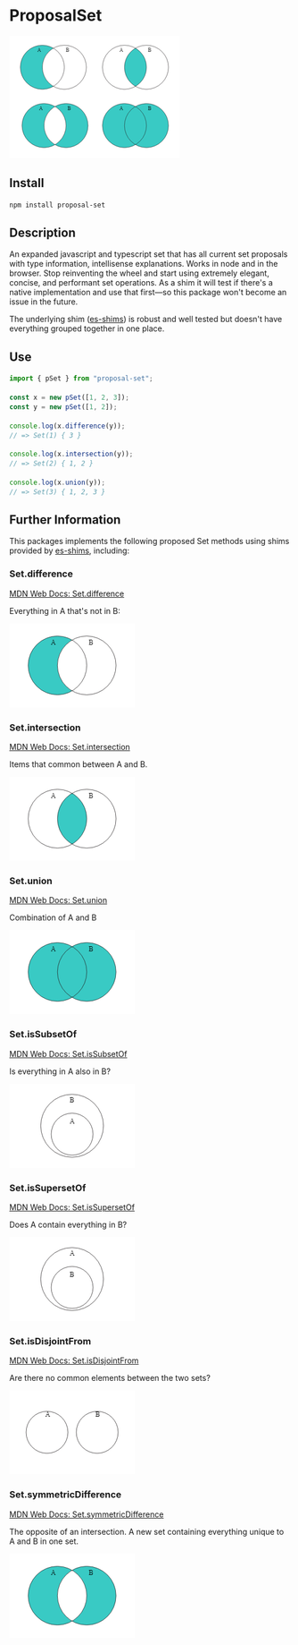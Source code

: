 
# ProposalSet

![header image of various venn diagrams](images/header.png)

## Install

```bash
npm install proposal-set
```

## Description

An expanded javascript and typescript set that has all current set proposals with type information,
intellisense explanations. Works in node and in the browser. Stop reinventing the wheel
and start using extremely elegant, concise, and performant set operations. As a shim it will test if there's
a native implementation and use that first—so this package won't become an issue in the future. 

The underlying shim ([es-shims](https://github.com/es-shims)) is robust and well tested but doesn't
have everything grouped together in one place. 


## Use

```typescript
import { pSet } from "proposal-set";

const x = new pSet([1, 2, 3]);
const y = new pSet([1, 2]);

console.log(x.difference(y));
// => Set(1) { 3 }

console.log(x.intersection(y));
// => Set(2) { 1, 2 }

console.log(x.union(y));
// => Set(3) { 1, 2, 3 }
```

## Further Information

This packages implements the following proposed Set methods using shims provided by
[es-shims](https://github.com/es-shims), including:



### Set.difference 

[MDN Web Docs: Set.difference](https://developer.mozilla.org/en-US/docs/Web/JavaScript/Reference/Global_Objects/Set/difference)

Everything in A that's not in B:

![set-difference](images/Set.difference.png)

### Set.intersection

[MDN Web Docs: Set.intersection](https://developer.mozilla.org/en-US/docs/Web/JavaScript/Reference/Global_Objects/Set/intersection)

Items that common between A and B.

![alt text](images/Set.intersection.png)

### Set.union

[MDN Web Docs: Set.union](https://developer.mozilla.org/en-US/docs/Web/JavaScript/Reference/Global_Objects/Set/union)

Combination of A and B

![Set.union](images/Set.union.png)


### Set.isSubsetOf

[MDN Web Docs: Set.isSubsetOf](https://developer.mozilla.org/en-US/docs/Web/JavaScript/Reference/Global_Objects/Set/isSubsetOf)

Is everything in A also in B?

![Set.isSubsetOf](images/Set.isSubsetOf.png)

### Set.isSupersetOf

[MDN Web Docs: Set.isSupersetOf](https://developer.mozilla.org/en-US/docs/Web/JavaScript/Reference/Global_Objects/Set/isSupersetOf)

Does A contain everything in B?

![Set.isSupersetOf](images/Set.isSupersetOf.png)

### Set.isDisjointFrom

[MDN Web Docs: Set.isDisjointFrom](https://developer.mozilla.org/en-US/docs/Web/JavaScript/Reference/Global_Objects/Set/isDisjointFrom)

Are there no common elements between the two sets?

![alt text](images/Set.isDisjointFrom.png)

### Set.symmetricDifference

[MDN Web Docs: Set.symmetricDifference](https://developer.mozilla.org/en-US/docs/Web/JavaScript/Reference/Global_Objects/Set/symmetricDifference)

The opposite of an intersection. A new set containing everything unique to A and B in one set.

![alt text](images/Set.symmetricDifference.png)
